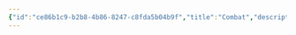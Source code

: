 ```yaml
---
{"id":"ce86b1c9-b2b8-4b86-8247-c8fda5b04b9f","title":"Combat","description":"Overview of Combat Gifts tag.","publish":true,"date_created":"Thursday, April 11th 2024, 5:56:17 pm","date_modified":"Thursday, April 11th 2024, 5:56:35 pm","cssclasses":["mado-heading"],"path":"tags/Gifts/Combat.md","permalink":"/tags/gifts/combat/","PassFrontmatter":true}
---
```


